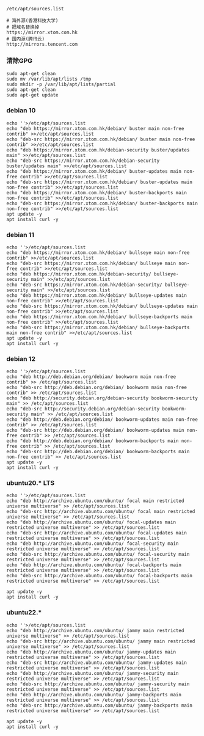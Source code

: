 ```/etc/apt/sources.list```
```
# 海外源(香港科技大学)
# 把域名替换掉
https://mirror.xtom.com.hk
# 国内源(腾讯云)
http://mirrors.tencent.com
```
### 清除GPG
```
sudo apt-get clean
sudo mv /var/lib/apt/lists /tmp
sudo mkdir -p /var/lib/apt/lists/partial
sudo apt-get clean
sudo apt-get update
```

### debian 10
```
echo ''>/etc/apt/sources.list
echo "deb https://mirror.xtom.com.hk/debian/ buster main non-free contrib" >>/etc/apt/sources.list
echo "deb-src https://mirror.xtom.com.hk/debian/ buster main non-free contrib" >>/etc/apt/sources.list
echo "deb https://mirror.xtom.com.hk/debian-security buster/updates main" >>/etc/apt/sources.list
echo "deb-src https://mirror.xtom.com.hk/debian-security buster/updates main" >>/etc/apt/sources.list
echo "deb https://mirror.xtom.com.hk/debian/ buster-updates main non-free contrib" >>/etc/apt/sources.list
echo "deb-src https://mirror.xtom.com.hk/debian/ buster-updates main non-free contrib" >>/etc/apt/sources.list
echo "deb https://mirror.xtom.com.hk/debian/ buster-backports main non-free contrib" >>/etc/apt/sources.list
echo "deb-src https://mirror.xtom.com.hk/debian/ buster-backports main non-free contrib" >>/etc/apt/sources.list
apt update -y 
apt install curl -y 
```

### debian 11
```
echo ''>/etc/apt/sources.list
echo "deb https://mirror.xtom.com.hk/debian/ bullseye main non-free contrib" >>/etc/apt/sources.list
echo "deb-src https://mirror.xtom.com.hk/debian/ bullseye main non-free contrib" >>/etc/apt/sources.list
echo "deb https://mirror.xtom.com.hk/debian-security/ bullseye-security main" >>/etc/apt/sources.list
echo "deb-src https://mirror.xtom.com.hk/debian-security/ bullseye-security main" >>/etc/apt/sources.list
echo "deb https://mirror.xtom.com.hk/debian/ bullseye-updates main non-free contrib" >>/etc/apt/sources.list
echo "deb-src https://mirror.xtom.com.hk/debian/ bullseye-updates main non-free contrib" >>/etc/apt/sources.list
echo "deb https://mirror.xtom.com.hk/debian/ bullseye-backports main non-free contrib" >>/etc/apt/sources.list
echo "deb-src https://mirror.xtom.com.hk/debian/ bullseye-backports main non-free contrib" >>/etc/apt/sources.list
apt update -y 
apt install curl -y 
```
### debian 12
```
echo ''>/etc/apt/sources.list
echo "deb http://deb.debian.org/debian/ bookworm main non-free contrib" >> /etc/apt/sources.list
echo "deb-src http://deb.debian.org/debian/ bookworm main non-free contrib" >> /etc/apt/sources.list
echo "deb http://security.debian.org/debian-security bookworm-security main" >> /etc/apt/sources.list
echo "deb-src http://security.debian.org/debian-security bookworm-security main" >> /etc/apt/sources.list
echo "deb http://deb.debian.org/debian/ bookworm-updates main non-free contrib" >> /etc/apt/sources.list
echo "deb-src http://deb.debian.org/debian/ bookworm-updates main non-free contrib" >> /etc/apt/sources.list
echo "deb http://deb.debian.org/debian/ bookworm-backports main non-free contrib" >> /etc/apt/sources.list
echo "deb-src http://deb.debian.org/debian/ bookworm-backports main non-free contrib" >> /etc/apt/sources.list
apt update -y 
apt install curl -y
```

### ubuntu20.* LTS
```
echo ''>/etc/apt/sources.list
echo "deb http://archive.ubuntu.com/ubuntu/ focal main restricted universe multiverse" >> /etc/apt/sources.list
echo "deb-src http://archive.ubuntu.com/ubuntu/ focal main restricted universe multiverse" >> /etc/apt/sources.list
echo "deb http://archive.ubuntu.com/ubuntu/ focal-updates main restricted universe multiverse" >> /etc/apt/sources.list
echo "deb-src http://archive.ubuntu.com/ubuntu/ focal-updates main restricted universe multiverse" >> /etc/apt/sources.list
echo "deb http://archive.ubuntu.com/ubuntu/ focal-security main restricted universe multiverse" >> /etc/apt/sources.list
echo "deb-src http://archive.ubuntu.com/ubuntu/ focal-security main restricted universe multiverse" >> /etc/apt/sources.list
echo "deb http://archive.ubuntu.com/ubuntu/ focal-backports main restricted universe multiverse" >> /etc/apt/sources.list
echo "deb-src http://archive.ubuntu.com/ubuntu/ focal-backports main restricted universe multiverse" >> /etc/apt/sources.list

apt update -y 
apt install curl -y 
```

### ubuntu22.*
```
echo ''>/etc/apt/sources.list
echo "deb http://archive.ubuntu.com/ubuntu/ jammy main restricted universe multiverse" >> /etc/apt/sources.list
echo "deb-src http://archive.ubuntu.com/ubuntu/ jammy main restricted universe multiverse" >> /etc/apt/sources.list
echo "deb http://archive.ubuntu.com/ubuntu/ jammy-updates main restricted universe multiverse" >> /etc/apt/sources.list
echo "deb-src http://archive.ubuntu.com/ubuntu/ jammy-updates main restricted universe multiverse" >> /etc/apt/sources.list
echo "deb http://archive.ubuntu.com/ubuntu/ jammy-security main restricted universe multiverse" >> /etc/apt/sources.list
echo "deb-src http://archive.ubuntu.com/ubuntu/ jammy-security main restricted universe multiverse" >> /etc/apt/sources.list
echo "deb http://archive.ubuntu.com/ubuntu/ jammy-backports main restricted universe multiverse" >> /etc/apt/sources.list
echo "deb-src http://archive.ubuntu.com/ubuntu/ jammy-backports main restricted universe multiverse" >> /etc/apt/sources.list

apt update -y 
apt install curl -y 
```
